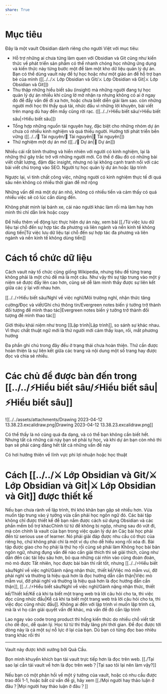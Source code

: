 ```yaml
---
share: True
---
```

# Mục tiêu
Đây là một vault Obsidian dành riêng cho người Việt với mục tiêu:
- Hỗ trợ những ai chưa từng làm quen với Obsidian và Git cũng như kiến thức về phát triển sản phẩm có thể nhanh chóng học những ứng dụng và kiến thức này từng bước một để làm một kho dữ liệu quản lý dự án. Bạn có thể dùng vault này để tự học hoặc như một giáo án để hỗ trợ bạn bè của mình ([[../../⚔️ Lớp Obsidian và Git/⚔️ Lớp Obsidian và Git|⚔️ Lớp Obsidian và Git]]) 
- Thu thập những hiểu biết sâu (insight) mà những người đang tự học quản lý dự án nhiều khi cũng lờ mờ nhận ra nhưng không có ai ở ngay đó để đẩy vấn đề đi xa hơn, hoặc chưa biết diễn giải làm sao. còn những người mới học thì thấy quá tải, nhức đầu vì những lời khuyên, bài viết trên mạng dù hay đến mấy cũng rời rạc.  ([[../../⚡Hiểu biết sâu/⚡Hiểu biết sâu|⚡Hiểu biết sâu]]) 
- Tổng hợp những nguồn tài nguyên hay, đặc biệt cho những nhóm dự án chưa có nhiều kinh nghiệm và quá thiếu người. Hướng tới phát triển bền vững ([[../../📜 Tài nguyên/📜 Tài nguyên|📜 Tài nguyên]])  
- Thử nghiệm một dự án mở ([[../📐 Dự án|📐 Dự án]]) 

Nhiều cái rất bình thường và hiển nhiên với người có kinh nghiệm, lại là những thử gây trắc trở với những người mới. Có thể ở đâu đó có những bài viết chất lượng, đậm đặc insight, nhưng nó lại không cạnh tranh nổi với các bài viết chú trọng vào SEO.
Người tự học quản lý dự án hoặc lập trình

Ngược lại, vì tính chất công việc, những người có kinh nghiệm thực tế đi quá sâu nên không có nhiều thời gian để mở rộng

Những vấn đề mà một dự án nhỏ, không có nhiều tiền và cảm thấy có quá nhiều việc sẽ có lúc cần dùng đến.

Không phát minh lại bánh xe, cái nào người khác làm rồi mà làm hay hơn mình thì chỉ dẫn link hoặc copy

Để hiểu thêm về động lực thực hiện dự án này, xem bài [[./Từ việc lưu dữ liệu tại chỗ đến sự hợp tác đa phương và liên ngành và nền kinh tế không dùng tiền|Từ việc lưu dữ liệu tại chỗ đến sự hợp tác đa phương và liên ngành và nền kinh tế không dùng tiền]]

# Cách tổ chức dữ liệu
Cách vault này tổ chức cũng giống Wikipedia, nhưng tiêu đề từng trang không phải là một chủ đề mà là một câu. Như vậy thì sự tập trung vào một ý niệm sẽ được đẩy lên cao hơn, cũng sẽ dễ làm mình thấy được sự liên kết giữa các ý lại với nhau hơn. 

[[../../⚡Hiểu biết sâu/Nghĩ về việc nghĩ/Môi trường nghĩ, nhận thức tăng cường/Đọc và viết/Ghi chú thông tin/Evergreen notes biến ý tưởng trở thành đối tượng để mình thao tác|Evergreen notes biến ý tưởng trở thành đối tượng để mình thao tác]]

Giới thiệu khái niệm như trong [[Lập trình|Lập trình]], so sánh sự khác nhau. Vì thực chất thuật ngữ mới là thứ người mới cảm thấy loạn, rối, mất phương hướng

Đa phần ghi chú trong đây đều ở trạng thái chưa hoàn thiện. Thứ cần được hoàn thiện là sự liên kết giữa các trang và nội dung một số trang hay được đọc và chia sẻ nhiều.

# Các chủ đề được bàn đến trong [[../../⚡Hiểu biết sâu/⚡Hiểu biết sâu|⚡Hiểu biết sâu]]
![[../../assets/attachments/Drawing 2023-04-12 13.38.23.excalidraw.png|Drawing 2023-04-12 13.38.23.excalidraw.png]]

Có thể thấy là nó cũng quá đa dạng, và có thể bạn không cần biết hết. Nhưng tất cả những cái này bạn sẽ phải tự học, và khi dự án bạn còn nhỏ thì bạn sẽ phải cáng đáng hết tất cả những vấn đề này

Có hơi hướng thiên về lĩnh vực phi lợi nhuận hoặc học thuật

# Cách [[../../⚔️ Lớp Obsidian và Git/⚔️ Lớp Obsidian và Git|⚔️ Lớp Obsidian và Git]] được thiết kế
Nếu bạn chưa rành về lập trình, thì khó khăn bạn gặp sẽ nhiều hơn. Vừa muốn tập trung vào ý tưởng vừa cần phải học ngôn ngữ đó.
Các bài tập không chỉ được thiết kế để bạn nắm được cách sử dụng Obsidian và các phần mềm bổ trợ khácChỉnh từ từ để không bị ngộp, nhưng sau đó vứt đi, mà còn chính là vault của bạn trong việc quản lý dự án
Các bài học phải đến từ serious use of learner. Nó phải giải đáp được nhu cầu có thực của riêng họ, chứ không phải chỉ là một ví dụ cho dễ hiểu xong rồi xóa đi. Bài tập được giao cho họ phải là thứ họ rồi cũng sẽ phải làm
Không học bài bản ngôn ngữ, nhưng đụng vấn đề nào cần giải thích thì sẽ giải thích, cũng như dẫn đến các tài liệu sâu hơn, bỏ qua những cái nhìn vào cũng đoán đoán, mò mò được
Tất nhiên, học được bài bản thì rất tốt, nhưng [[../../⚡Hiểu biết sâu/Nghĩ về việc nghĩ/Gánh nặng nhận thức, thiết kế/Việc mò mẫm vui, đỡ phải nghĩ và thường là hiệu quả hơn là đọc hướng dẫn cẩn thận|Việc mò mẫm vui, đỡ phải nghĩ và thường là hiệu quả hơn là đọc hướng dẫn cẩn thận]], [[../../⚡Hiểu biết sâu/Nghĩ về việc nghĩ/Gánh nặng nhận thức, thiết kế/Thiết kế/Kể cả khi ta biết một trang web trả lời câu hỏi cho ta, thì việc đọc cũng nhức đầu|Kể cả khi ta biết một trang web trả lời câu hỏi cho ta, thì việc đọc cũng nhức đầu]]. 
Không ai đến với lập trình vì muốn lập trình cả, mà là vì họ cần giải quyết vấn đề khác, mà vấn đề đó cần lập trình

Lao ngay vào code trong product thì hổng kiến thức do nhiều chỗ viết tắt cho dễ đọc, dễ quản lý. Học từ từ thì thấy lãng phí thời gian.
Để đọc được tới dòng này là cả một sự nỗ lực ở lại của bạn. Dù bạn có từng đọc bao nhiêu trang khác rồi thì 

---

Vault này được khởi xướng bởi Quả Cầu.

Bọn mình khuyến khích bạn tải vault trực tiếp hơn là đọc trên web. [[./Tại sao lại cần tải vault về hơn là đọc trên web？|Tại sao tôi lại nên làm vậy?]] 

Nếu bạn có một phản hồi về một ý tưởng của vault, hoặc có nhu cầu được trao đổi 1-1, hoặc bất cứ vấn đề gì, hãy xem [[./Mọi người hay thảo luận ở đâu？|Mọi người hay thảo luận ở đâu？]]
